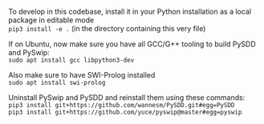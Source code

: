 To develop in this codebase, install it in your Python installation as a local package in editable mode  
`pip3 install -e .` (in the directory containing this very file)  

If on Ubuntu, now make sure you have all GCC/G++ tooling to build PySDD and PySwip:  
`sudo apt install gcc libpython3-dev`  
  
Also make sure to have SWI-Prolog installed  
`sudo apt install swi-prolog`  

Uninstall PySwip and PySDD and reinstall them using these commands:  
`pip3 install git+https://github.com/wannesm/PySDD.git#egg=PySDD`  
`pip3 install git+https://github.com/yuce/pyswip@master#egg=pyswip`
